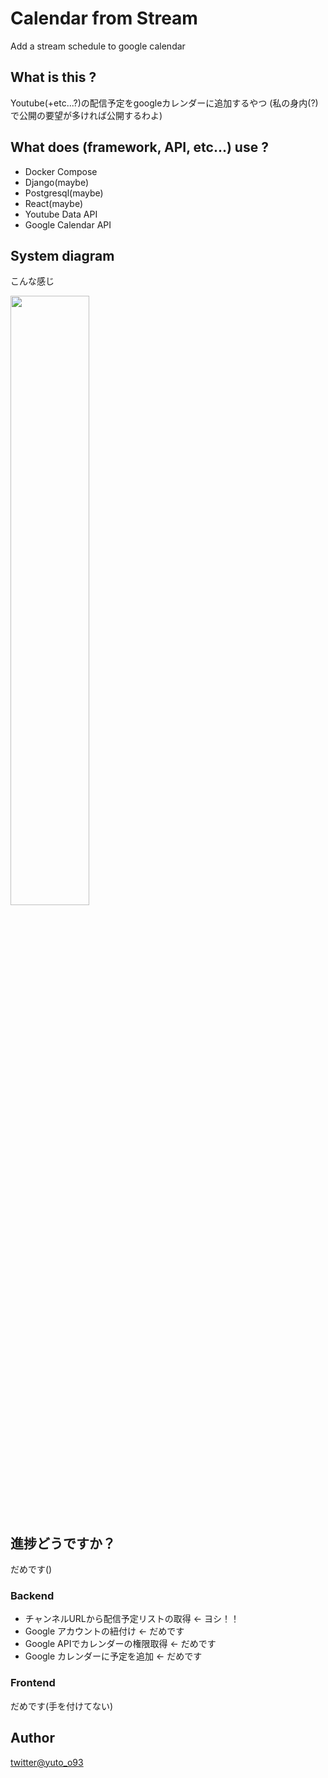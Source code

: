# Calendar from Stream
Add a stream schedule to google calendar

## What is this ?
Youtube(+etc...?)の配信予定をgoogleカレンダーに追加するやつ
(私の身内(?)で公開の要望が多ければ公開するわよ)

## What does (framework, API, etc...) use ?
 - Docker Compose
 - Django(maybe)
 - Postgresql(maybe)
 - React(maybe)
 - Youtube Data API
 - Google Calendar API

## System diagram
こんな感じ 

<img src="https://user-images.githubusercontent.com/86540016/145006623-f4a4b6c8-c0c2-4682-b5d4-28f70b882cd7.png" width="50%"></img>

## 進捗どうですか？
だめです()

### Backend
 - チャンネルURLから配信予定リストの取得 <- ヨシ！！
 - Google アカウントの紐付け <- だめです
 - Google APIでカレンダーの権限取得 <- だめです
 - Google カレンダーに予定を追加 <- だめです

### Frontend
だめです(手を付けてない)

## Author
[twitter@yuto_o93](https://twitter.com/yuto_o93)
